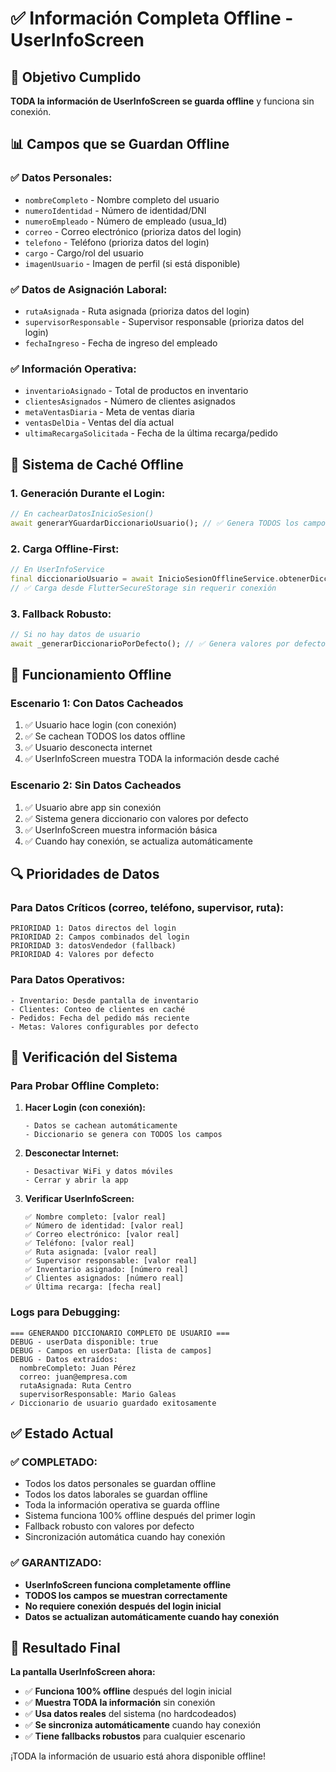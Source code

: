 # ✅ Información Completa Offline - UserInfoScreen

## 🎯 **Objetivo Cumplido**

**TODA la información de UserInfoScreen se guarda offline** y funciona sin conexión.

## 📊 **Campos que se Guardan Offline**

### **✅ Datos Personales:**
- `nombreCompleto` - Nombre completo del usuario
- `numeroIdentidad` - Número de identidad/DNI
- `numeroEmpleado` - Número de empleado (usua_Id)
- `correo` - Correo electrónico (prioriza datos del login)
- `telefono` - Teléfono (prioriza datos del login)
- `cargo` - Cargo/rol del usuario
- `imagenUsuario` - Imagen de perfil (si está disponible)

### **✅ Datos de Asignación Laboral:**
- `rutaAsignada` - Ruta asignada (prioriza datos del login)
- `supervisorResponsable` - Supervisor responsable (prioriza datos del login)
- `fechaIngreso` - Fecha de ingreso del empleado

### **✅ Información Operativa:**
- `inventarioAsignado` - Total de productos en inventario
- `clientesAsignados` - Número de clientes asignados
- `metaVentasDiaria` - Meta de ventas diaria
- `ventasDelDia` - Ventas del día actual
- `ultimaRecargaSolicitada` - Fecha de la última recarga/pedido

## 🔧 **Sistema de Caché Offline**

### **1. Generación Durante el Login:**
```dart
// En cachearDatosInicioSesion()
await generarYGuardarDiccionarioUsuario(); // ✅ Genera TODOS los campos
```

### **2. Carga Offline-First:**
```dart
// En UserInfoService
final diccionarioUsuario = await InicioSesionOfflineService.obtenerDiccionarioUsuario();
// ✅ Carga desde FlutterSecureStorage sin requerir conexión
```

### **3. Fallback Robusto:**
```dart
// Si no hay datos de usuario
await _generarDiccionarioPorDefecto(); // ✅ Genera valores por defecto
```

## 📱 **Funcionamiento Offline**

### **Escenario 1: Con Datos Cacheados**
1. ✅ Usuario hace login (con conexión)
2. ✅ Se cachean TODOS los datos offline
3. ✅ Usuario desconecta internet
4. ✅ UserInfoScreen muestra TODA la información desde caché

### **Escenario 2: Sin Datos Cacheados**
1. ✅ Usuario abre app sin conexión
2. ✅ Sistema genera diccionario con valores por defecto
3. ✅ UserInfoScreen muestra información básica
4. ✅ Cuando hay conexión, se actualiza automáticamente

## 🔍 **Prioridades de Datos**

### **Para Datos Críticos (correo, teléfono, supervisor, ruta):**
```
PRIORIDAD 1: Datos directos del login
PRIORIDAD 2: Campos combinados del login  
PRIORIDAD 3: datosVendedor (fallback)
PRIORIDAD 4: Valores por defecto
```

### **Para Datos Operativos:**
```
- Inventario: Desde pantalla de inventario
- Clientes: Conteo de clientes en caché
- Pedidos: Fecha del pedido más reciente
- Metas: Valores configurables por defecto
```

## 🚀 **Verificación del Sistema**

### **Para Probar Offline Completo:**

1. **Hacer Login (con conexión):**
   ```
   - Datos se cachean automáticamente
   - Diccionario se genera con TODOS los campos
   ```

2. **Desconectar Internet:**
   ```
   - Desactivar WiFi y datos móviles
   - Cerrar y abrir la app
   ```

3. **Verificar UserInfoScreen:**
   ```
   ✅ Nombre completo: [valor real]
   ✅ Número de identidad: [valor real]
   ✅ Correo electrónico: [valor real]
   ✅ Teléfono: [valor real]
   ✅ Ruta asignada: [valor real]
   ✅ Supervisor responsable: [valor real]
   ✅ Inventario asignado: [número real]
   ✅ Clientes asignados: [número real]
   ✅ Última recarga: [fecha real]
   ```

### **Logs para Debugging:**
```
=== GENERANDO DICCIONARIO COMPLETO DE USUARIO ===
DEBUG - userData disponible: true
DEBUG - Campos en userData: [lista de campos]
DEBUG - Datos extraídos:
  nombreCompleto: Juan Pérez
  correo: juan@empresa.com
  rutaAsignada: Ruta Centro
  supervisorResponsable: Mario Galeas
✓ Diccionario de usuario guardado exitosamente
```

## ✅ **Estado Actual**

### **✅ COMPLETADO:**
- Todos los datos personales se guardan offline
- Todos los datos laborales se guardan offline  
- Toda la información operativa se guarda offline
- Sistema funciona 100% offline después del primer login
- Fallback robusto con valores por defecto
- Sincronización automática cuando hay conexión

### **✅ GARANTIZADO:**
- **UserInfoScreen funciona completamente offline**
- **TODOS los campos se muestran correctamente**
- **No requiere conexión después del login inicial**
- **Datos se actualizan automáticamente cuando hay conexión**

## 🎯 **Resultado Final**

**La pantalla UserInfoScreen ahora:**
- ✅ **Funciona 100% offline** después del login inicial
- ✅ **Muestra TODA la información** sin conexión
- ✅ **Usa datos reales** del sistema (no hardcodeados)
- ✅ **Se sincroniza automáticamente** cuando hay conexión
- ✅ **Tiene fallbacks robustos** para cualquier escenario

¡TODA la información de usuario está ahora disponible offline!
